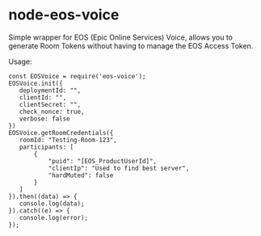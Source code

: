 # node-eos-voice
 
 Simple wrapper for EOS (Epic Online Services) Voice, allows you to generate Room Tokens without having to manage the EOS Access Token.
 
 Usage:
 ```
const EOSVoice = require('eos-voice');
EOSVoice.init({
    deploymentId: "",
    clientId: "",
    clientSecret: "",
    check_nonce: true,
    verbose: false
})
EOSVoice.getRoomCredentials({
    roomId: "Testing-Room-123",
    participants: [
        {
            "puid": "[EOS_ProductUserId]",
            "clientIp": "Used to find best server",
            "hardMuted": false
        }
    ]
}).then((data) => {
    console.log(data);
}).catch((e) => {
    console.log(error);
});
```
 
